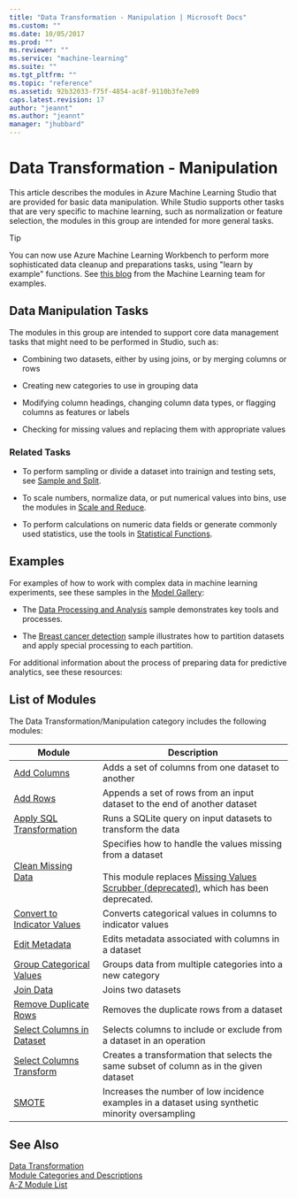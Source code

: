 ```yaml
---
title: "Data Transformation - Manipulation | Microsoft Docs"
ms.custom: ""
ms.date: 10/05/2017
ms.prod: ""
ms.reviewer: ""
ms.service: "machine-learning"
ms.suite: ""
ms.tgt_pltfrm: ""
ms.topic: "reference"
ms.assetid: 92b32033-f75f-4854-ac8f-9110b3fe7e09
caps.latest.revision: 17
author: "jeannt"
ms.author: "jeannt"
manager: "jhubbard"
---
```

# Data Transformation - Manipulation
This article describes the modules in Azure Machine Learning Studio that are provided for basic data manipulation.  While Studio supports other tasks that are very specific to machine learning, such as normalization or feature selection, the modules in this group are intended for more general tasks. 

> [!TIP]
> You can now use Azure Machine Learning Workbench to perform more sophisticated data cleanup and preparations tasks, using "learn by example" functions. See [this blog](https://blogs.technet.microsoft.com/machinelearning/2017/09/25/by-example-transformations-in-the-azure-machine-learning-workbench/) from the Machine Learning team for examples.
   
## Data Manipulation Tasks  
 
 The modules in this group are intended to support core data management tasks that might need to be performed in Studio, such as:  
  
-   Combining two datasets, either by using joins, or by merging columns or rows
  
-   Creating new categories to use in grouping data  
  
-   Modifying column headings, changing column data types, or flagging columns as features or labels  
  
-   Checking for missing values and replacing them with appropriate values   
  
### Related Tasks

+ To perform sampling or divide a dataset into trainign and testing sets, see [Sample and Split](data-transformation-sample-and-split.md).

+ To scale numbers, normalize data, or put numerical values into bins, use the modules in [Scale and Reduce](data-transformation-scale-and-reduce.md).  
  
+ To perform calculations on numeric data fields or generate commonly used statistics, use the tools in [Statistical Functions](statistical-functions.md).  
  
## Examples  

For examples of how to work with complex data in machine learning experiments, see these samples in the [Model Gallery](http://azure.microsoft.com/documentation/services/machine-learning/models/):  
  
-   The [Data Processing and Analysis](http://go.microsoft.com/fwlink/?LinkId=525733) sample demonstrates key tools and processes.  
  
-   The [Breast cancer detection](http://go.microsoft.com/fwlink/?LinkId=525726) sample illustrates how to partition datasets and apply special processing to each partition.  
  
 For additional information about the process of preparing data for predictive analytics, see these resources:  
  
  
##  <a name="modules"></a> List of Modules  
 The Data Transformation/Manipulation category includes the following modules:  
  
|Module|Description|  
|------------|-----------------|  
|[Add Columns](add-columns.md)|Adds a set of columns from one dataset to another|  
|[Add Rows](add-rows.md)|Appends a set of rows from an input dataset to the end of another dataset|  
|[Apply SQL Transformation](apply-sql-transformation.md)|Runs a SQLite query on input datasets to transform the data|  
|[Clean Missing Data](clean-missing-data.md)|Specifies how to handle the values missing from a dataset<br /><br /> This module replaces [Missing Values Scrubber (deprecated)](missing-values-scrubber-deprecated.md), which has been deprecated.|  
|[Convert to Indicator Values](convert-to-indicator-values.md)|Converts categorical values in columns to indicator values|  
|[Edit Metadata](edit-metadata.md)|Edits metadata associated with columns in a dataset|  
|[Group Categorical Values](group-categorical-values.md)|Groups data from multiple categories into a new category|  
|[Join Data](join-data.md)|Joins two datasets|  
|[Remove Duplicate Rows](remove-duplicate-rows.md)|Removes the duplicate rows from a dataset|  
|[Select Columns in Dataset](select-columns-in-dataset.md)|Selects columns to include or exclude from a dataset in an operation|  
|[Select Columns Transform](select-columns-transform.md)|Creates a transformation that selects the same subset of column as in the given dataset|  
|[SMOTE](smote.md)|Increases the number of low incidence examples in a dataset using synthetic minority oversampling|  
  
## See Also  
 [Data Transformation](data-transformation.md)   
 [Module Categories and Descriptions](machine-learning-module-descriptions.md)   
 [A-Z Module List](a-z-module-list.md)
